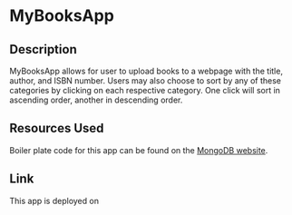 # MyBooksApp

## Description

MyBooksApp allows for user to upload books to a webpage with the title, author, and ISBN number. Users may also choose to sort by any of these categories by clicking on each respective category. One click will sort in ascending order, another in descending order.

## Resources Used

Boiler plate code for this app can be found on the [MongoDB website](https://www.mongodb.com/resources/languages/mern-stack-tutorial).

## Link

This app is deployed on 
